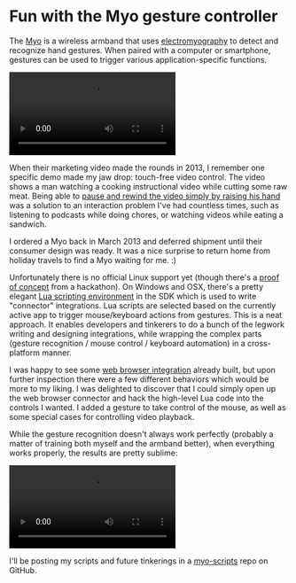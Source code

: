 # Fun with the Myo gesture controller

The [Myo](http://myo.com) is a wireless armband that uses [electromyography](http://en.wikipedia.org/wiki/Electromyography) to detect and recognize hand gestures. When paired with a computer or smartphone, gestures can be used to trigger various application-specific functions.

<video autoplay loop>
  <source id="webmsource" src="/post/myo-experiments/myo-play.webm" type="video/webm">
  <source id="mp4source" src="/post/myo-experiments/myo-play.mp4" type="video/mp4">
</video>

When their marketing video made the rounds in 2013, I remember one specific demo made my jaw drop: touch-free video control. The video shows a man watching a cooking instructional video while cutting some raw meat. Being able to [pause and rewind the video simply by raising his hand](https://www.youtube.com/watch?v=oWu9TFJjHaM#t=34) was a solution to an interaction problem I've had countless times, such as listening to podcasts while doing chores, or watching videos while eating a sandwich.

I ordered a Myo back in March 2013 and deferred shipment until their consumer design was ready. It was a nice surprise to return home from holiday travels to find a Myo waiting for me. :)

Unfortunately there is no official Linux support yet (though there's a [proof of concept](https://github.com/f825f5242ed81a32cd04e5269665f40a/libmyolinux) from a hackathon). On Windows and OSX, there's a pretty elegant [Lua scripting environment](https://developer.thalmic.com/docs/api_reference/platform/script-tutorial.html) in the SDK which is used to write "connector" integrations. Lua scripts are selected based on the currently active app to trigger mouse/keyboard actions from gestures. This is a neat approach. It enables developers and tinkerers to do a bunch of the legwork writing and designing integrations, while wrapping the complex parts (gesture recognition / mouse control / keyboard automation) in a cross-platform manner.

I was happy to see some [web browser integration](https://market.myo.com/app/5485b06be4b0639d1780a915/web-browser-navigation) already built, but upon further inspection there were a few different behaviors which would be more to my liking. I was delighted to discover that I could simply open up the web browser connector and hack the high-level Lua code into the controls I wanted. I added a gesture to take control of the mouse, as well as some special cases for controlling video playback.

While the gesture recognition doesn't always work perfectly (probably a matter of training both myself and the armband better), when everything works properly, the results are pretty sublime:

<video autoplay loop>
  <source id="webmsource" src="/post/myo-experiments/myo-seek.webm" type="video/webm">
  <source id="mp4source" src="/post/myo-experiments/myo-seek.mp4" type="video/mp4">
</video>

I'll be posting my scripts and future tinkerings in a [myo-scripts](https://github.com/chromakode/myo-scripts) repo on GitHub.
